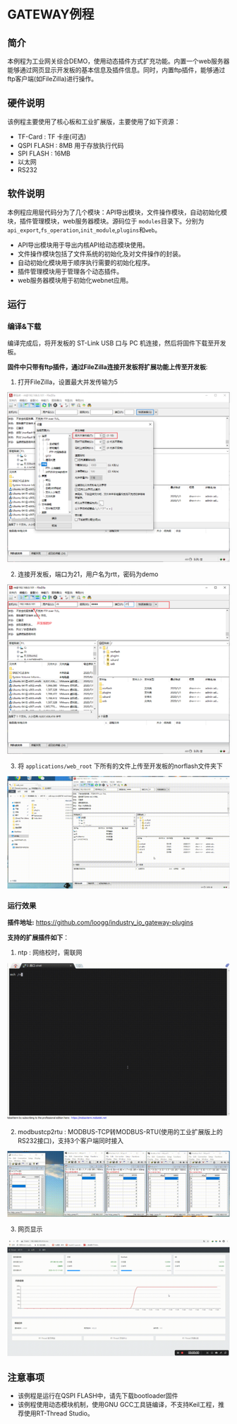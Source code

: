 # GATEWAY例程

## 简介

本例程为工业网关综合DEMO，使用动态插件方式扩充功能。内置一个web服务器能够通过网页显示开发板的基本信息及插件信息。同时，内置ftp插件，能够通过ftp客户端(如FileZilla)进行操作。

## 硬件说明

该例程主要使用了核心板和工业扩展版，主要使用了如下资源：

- TF-Card : TF 卡座(可选)
- QSPI FLASH : 8MB 用于存放执行代码
- SPI FLASH : 16MB
- 以太网
- RS232

## 软件说明

本例程应用层代码分为了几个模块：API导出模块，文件操作模块，自动初始化模块，插件管理模块，web服务器模块。源码位于 `modules`目录下。分别为`api_export`,`fs_operation`,`init_module`,`plugins`和`web`。

- API导出模块用于导出内核API给动态模块使用。
- 文件操作模块包括了文件系统的初始化及对文件操作的封装。
- 自动初始化模块用于顺序执行需要的初始化程序。
- 插件管理模块用于管理各个动态插件。
- web服务器模块用于初始化webnet应用。

## 运行

### 编译&下载

编译完成后，将开发板的 ST-Link USB 口与 PC 机连接，然后将固件下载至开发板。

**固件中只带有ftp插件，通过FileZilla连接开发板将扩展功能上传至开发板**:

1. 打开FileZilla，设置最大并发传输为5

![FileZilla-limit](./figures/FileZilla-limit.png)

2. 连接开发板，端口为21，用户名为rtt，密码为demo

![FileZilla-connect](./figures/FileZilla-connect.png)

3. 将 `applications/web_root` 下所有的文件上传至开发板的norflash文件夹下

![FileZilla-trans](./figures/FileZilla-trans.gif)

### 运行效果

**插件地址:** https://github.com/loogg/industry_io_gateway-plugins

**支持的扩展插件如下**：

1. ntp : 网络校时，需联网

![ntp](./figures/ntp.gif)

2. modbustcp2rtu : MODBUS-TCP转MODBUS-RTU(使用的工业扩展版上的RS232接口)，支持3个客户端同时接入

![modbustcp2rtu](./figures/modbustcp2rtu.gif)

3. 网页显示

![web](./figures/web.gif)

## 注意事项

- 该例程是运行在QSPI FLASH中，请先下载bootloader固件
- 该例程使用动态模块机制，使用GNU GCC工具链编译，不支持Keil工程，推荐使用RT-Thread Studio。
